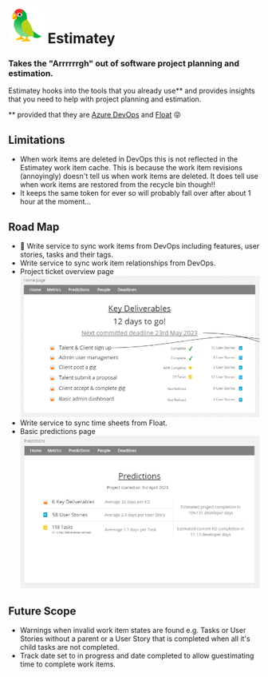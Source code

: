# ![Estimatey parrot](./readme-images/estimatey-icon.png) Estimatey
### Takes the "Arrrrrrgh" out of software project planning and estimation.

Estimatey hooks into the tools that you already use** and provides insights that you need to help with project planning and estimation.

** provided that they are [Azure DevOps](https://azure.microsoft.com/en-gb/products/devops) and [Float](https://www.float.com/time-tracking/) :stuck_out_tongue_closed_eyes:

## Limitations
- When work items are deleted in DevOps this is not reflected in the Estimatey work item cache.
This is because the work item revisions (annoyingly) doesn't tell us when work items are deleted.
It does tell use when work items are restored from the recycle bin though!!
- It keeps the same token for ever so will probably fall over after about 1 hour at the moment...

## Road Map
- :construction: Write service to sync work items from DevOps including features, user stories, tasks and their tags.
- Write service to sync work item relationships from DevOps.
- Project ticket overview page
![Project ticket overview page](./readme-images/project-ticket-overview-page.png)
- Write service to sync time sheets from Float.
- Basic predictions page
![Basic predictions page](./readme-images/basic-predictions-page.png)

## Future Scope
- Warnings when invalid work item states are found e.g. Tasks or User Stories without a parent
or a User Story that is completed when all it's child tasks are not completed.
- Track date set to in progress and date completed to allow guestimating time to complete work items.